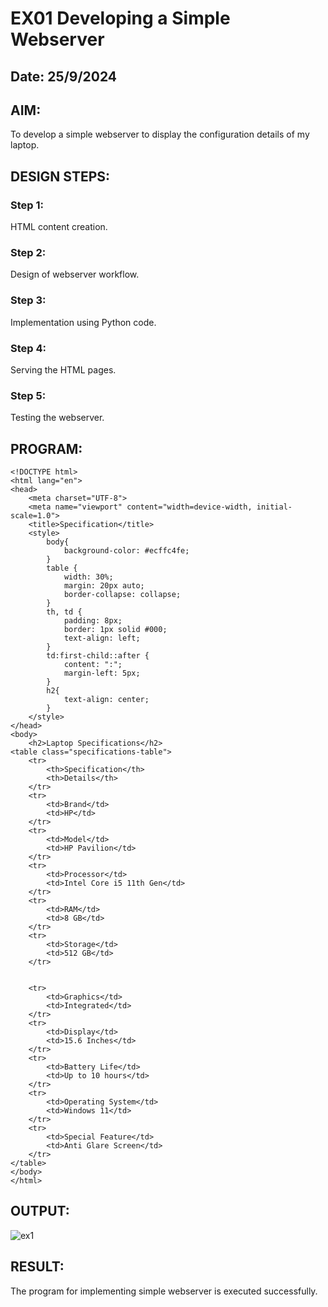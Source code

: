# EX01 Developing a Simple Webserver
## Date: 25/9/2024

## AIM:
To develop a simple webserver to display the configuration details of my laptop.


## DESIGN STEPS:
### Step 1: 
HTML content creation.

### Step 2:
Design of webserver workflow.

### Step 3:
Implementation using Python code.

### Step 4:
Serving the HTML pages.

### Step 5:
Testing the webserver.

## PROGRAM:
```
<!DOCTYPE html>
<html lang="en">
<head>
    <meta charset="UTF-8">
    <meta name="viewport" content="width=device-width, initial-scale=1.0">
    <title>Specification</title>
    <style>
        body{
            background-color: #ecffc4fe;
        }
        table {
            width: 30%;
            margin: 20px auto;
            border-collapse: collapse;
        }
        th, td {
            padding: 8px;
            border: 1px solid #000;
            text-align: left;
        }
        td:first-child::after {
            content: ":";
            margin-left: 5px;
        }
        h2{
            text-align: center;
        }
    </style>
</head>
<body>
    <h2>Laptop Specifications</h2>
<table class="specifications-table">
    <tr>
        <th>Specification</th>
        <th>Details</th>
    </tr>
    <tr>
        <td>Brand</td>
        <td>HP</td>
    </tr>
    <tr>
        <td>Model</td>
        <td>HP Pavilion</td>
    </tr>
    <tr>
        <td>Processor</td>
        <td>Intel Core i5 11th Gen</td>
    </tr>
    <tr>
        <td>RAM</td>
        <td>8 GB</td>
    </tr>
    <tr>
        <td>Storage</td>
        <td>512 GB</td>
    </tr>

    
    <tr>
        <td>Graphics</td>
        <td>Integrated</td>
    </tr>
    <tr>
        <td>Display</td>
        <td>15.6 Inches</td>
    </tr>
    <tr>
        <td>Battery Life</td>
        <td>Up to 10 hours</td>
    </tr>
    <tr>
        <td>Operating System</td>
        <td>Windows 11</td>
    </tr>
    <tr>
        <td>Special Feature</td>
        <td>Anti Glare Screen</td>
    </tr>
</table>
</body>
</html>
```

## OUTPUT:

![ex1](https://github.com/user-attachments/assets/dcc29c80-9b0c-48cc-979e-667219c07021)


## RESULT:
The program for implementing simple webserver is executed successfully.
